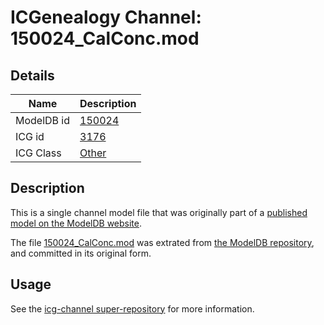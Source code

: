 # ICGenealogy Channel: 150024\_CalConc.mod

## Details

Name | Description
---- | -----------
ModelDB id | [150024](http://senselab.med.yale.edu/ModelDB/ShowModel.cshtml?model=150024)
ICG id | [3176](http://icg.neurotheory.ox.ac.uk/channels/other/3176)
ICG Class | [Other](http://icg.neurotheory.ox.ac.uk/channels/other)

## Description

This is a single channel model file that was originally part of a [published model on the ModelDB website](http://senselab.med.yale.edu/mModelDB/ShowModel.cshtml?model=150024).

The file [150024\_CalConc.mod](150024_CalConc.mod) was extrated from [the ModelDB repository](http://senselab.med.yale.edu/ModelDB/ShowModel.cshtml?model=150024), and committed in its original form.

## Usage

See the [icg-channel super-repository](https://github.com/icgenealogy/icg-channels) for more information.